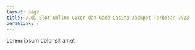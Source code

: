 ```yaml
---
layout: page
title: Judi Slot Online Gacor dan Game Casino Jackpot Terbesar 2023
permalink: /
---
```


Lorem ipsum dolor sit amet